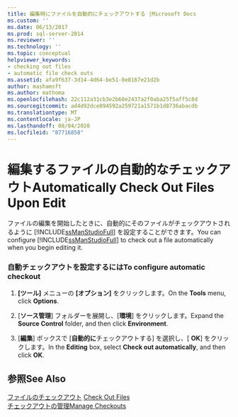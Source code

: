 ```yaml
---
title: 編集時にファイルを自動的にチェックアウトする |Microsoft Docs
ms.custom: ''
ms.date: 06/13/2017
ms.prod: sql-server-2014
ms.reviewer: ''
ms.technology: ''
ms.topic: conceptual
helpviewer_keywords:
- checking out files
- automatic file check outs
ms.assetid: afa9f637-3d14-4d64-be51-0e8167e21d2b
author: mashamsft
ms.author: mathoma
ms.openlocfilehash: 22c112a31cb3e2b68e2437a2f0aba25f5aff5c8d
ms.sourcegitcommit: ad4d92dce894592a259721a1571b1d8736abacdb
ms.translationtype: MT
ms.contentlocale: ja-JP
ms.lasthandoff: 08/04/2020
ms.locfileid: "87716858"
---
```

# <a name="automatically-check-out-files-upon-edit"></a><span data-ttu-id="fc694-102">編集するファイルの自動的なチェックアウト</span><span class="sxs-lookup"><span data-stu-id="fc694-102">Automatically Check Out Files Upon Edit</span></span>
  <span data-ttu-id="fc694-103">ファイルの編集を開始したときに、自動的にそのファイルがチェックアウトされるように [!INCLUDE[ssManStudioFull](../includes/ssmanstudiofull-md.md)] を設定することができます。</span><span class="sxs-lookup"><span data-stu-id="fc694-103">You can configure [!INCLUDE[ssManStudioFull](../includes/ssmanstudiofull-md.md)] to check out a file automatically when you begin editing it.</span></span>  
  
### <a name="to-configure-automatic-checkout"></a><span data-ttu-id="fc694-104">自動チェックアウトを設定するには</span><span class="sxs-lookup"><span data-stu-id="fc694-104">To configure automatic checkout</span></span>  
  
1.  <span data-ttu-id="fc694-105">**[ツール]** メニューの **[オプション]** をクリックします。</span><span class="sxs-lookup"><span data-stu-id="fc694-105">On the **Tools** menu, click **Options**.</span></span>  
  
2.  <span data-ttu-id="fc694-106">[**ソース管理**] フォルダーを展開し、[**環境**] をクリックします。</span><span class="sxs-lookup"><span data-stu-id="fc694-106">Expand the **Source Control** folder, and then click **Environment**.</span></span>  
  
3.  <span data-ttu-id="fc694-107">[**編集**] ボックスで [**自動的に**チェックアウトする] を選択し、[ **OK**] をクリックします。</span><span class="sxs-lookup"><span data-stu-id="fc694-107">In the **Editing** box, select **Check out automatically**, and then click **OK**.</span></span>  
  
## <a name="see-also"></a><span data-ttu-id="fc694-108">参照</span><span class="sxs-lookup"><span data-stu-id="fc694-108">See Also</span></span>  
 <span data-ttu-id="fc694-109">[ファイルのチェックアウト](../../2014/database-engine/check-out-files.md) </span><span class="sxs-lookup"><span data-stu-id="fc694-109">[Check Out Files](../../2014/database-engine/check-out-files.md) </span></span>  
 [<span data-ttu-id="fc694-110">チェックアウトの管理</span><span class="sxs-lookup"><span data-stu-id="fc694-110">Manage Checkouts</span></span>](../../2014/database-engine/manage-checkouts.md)  
  
  
